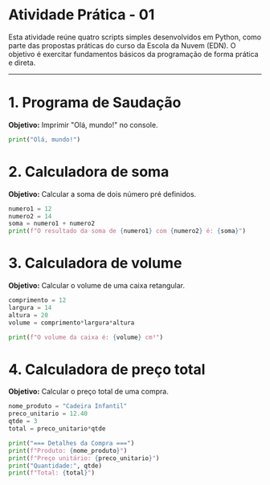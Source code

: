 # Atividade Prática - 01
Esta atividade reúne quatro scripts simples desenvolvidos em Python, como parte das propostas práticas do curso da Escola da Nuvem (EDN). O objetivo é exercitar fundamentos básicos da programação de forma prática e direta.

---
# 1. Programa de Saudação

**Objetivo:** Imprimir "Olá, mundo!" no console.

```python
print("Olá, mundo!")
```
# 2. Calculadora de soma

**Objetivo:** Calcular a soma de dois número pré definidos.
```python
numero1 = 12
numero2 = 14
soma = numero1 + numero2
print(f"O resultado da soma de {numero1} com {numero2} é: {soma}")
```
# 3. Calculadora de volume
**Objetivo:** Calcular o volume de uma caixa retangular.
```python
comprimento = 12
largura = 14
altura = 20
volume = comprimento*largura*altura

print(f"O volume da caixa é: {volume} cm³")
```

# 4. Calculadora de preço total
**Objetivo:** Calcular o preço total de uma compra.
```python
nome_produto = "Cadeira Infantil"
preco_unitario = 12.40
qtde = 3
total = preco_unitario*qtde

print("=== Detalhes da Compra ===")
print(f"Produto: {nome_produto}")
print(f"Preço unitário: {preco_unitario}")
print("Quantidade:", qtde)
print(f"Total: {total}")
```
